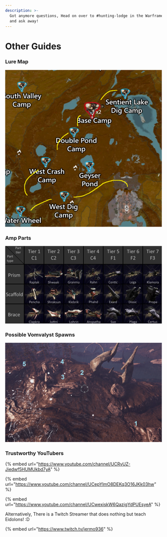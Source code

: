 ```yaml
---
description: >-
  Got anymore questions, Head on over to #hunting-lodge in the Warframe Discord
  and ask away!
---
```


# Other Guides

### Lure Map

![](../../.gitbook/assets/image%20%2851%29.png)

### Amp Parts

![](../../.gitbook/assets/image%20%2830%29.png)

### Possible Vomvalyst Spawns

![](../../.gitbook/assets/image%20%287%29.png)

### Trustworthy YouTubers

{% embed url="https://www.youtube.com/channel/UCRvUZ-Jiedwf5HUMUkbd7yA" %}

{% embed url="https://www.youtube.com/channel/UCepYlmO8DEKq3O16JKk03hw" %}

{% embed url="https://www.youtube.com/channel/UCwexiskW6QazigYdPUEsyeA" %}

Alternatively, There is a Twitch Streamer that does nothing but teach Eidolons! :D

{% embed url="https://www.twitch.tv/jermo936" %}



